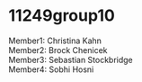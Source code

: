 # 11249group10  
  
Member1: Christina Kahn  
Member2: Brock Chenicek  
Member3: Sebastian Stockbridge  
Member4: Sobhi Hosni  